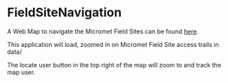 # FieldSiteNavigation

A Web Map to navigate the Micromet Field Sites can be found [here](https://ubc-micromet.github.io/FieldSiteMaps/).

This application will load, zoomed in on Micromet Field Site access trails in data/

The locate user button in the top right of the map will zoom to and track the map user.

